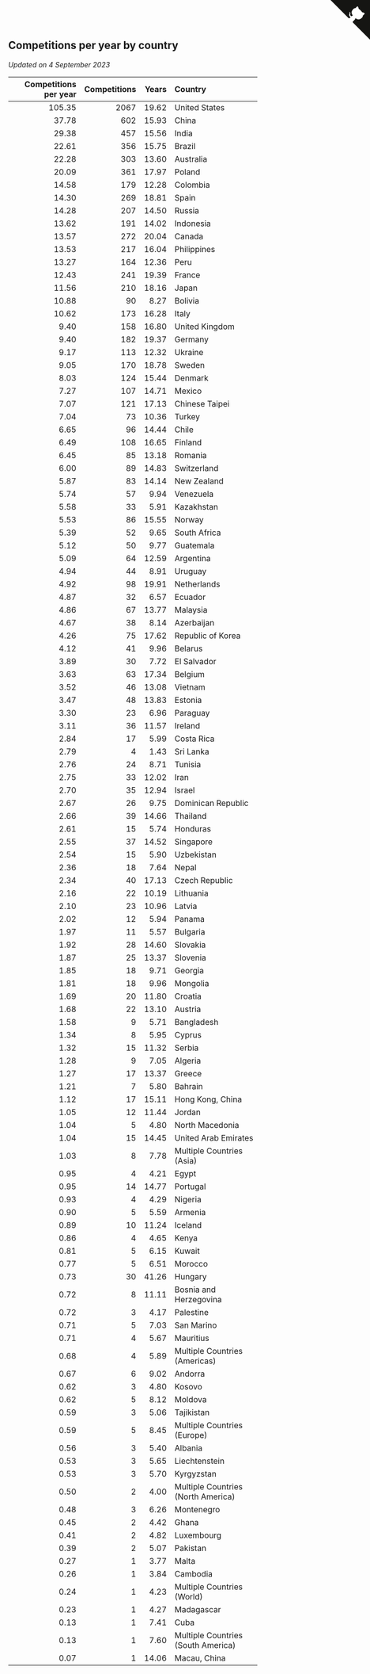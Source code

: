 ## Competitions per year by country

*Updated on  4 September 2023*

| Competitions per year | Competitions | Years | Country |
| ---: | ---: | ---: | :--- |
| 105.35 | 2067 | 19.62 | United States |
| 37.78 | 602 | 15.93 | China |
| 29.38 | 457 | 15.56 | India |
| 22.61 | 356 | 15.75 | Brazil |
| 22.28 | 303 | 13.60 | Australia |
| 20.09 | 361 | 17.97 | Poland |
| 14.58 | 179 | 12.28 | Colombia |
| 14.30 | 269 | 18.81 | Spain |
| 14.28 | 207 | 14.50 | Russia |
| 13.62 | 191 | 14.02 | Indonesia |
| 13.57 | 272 | 20.04 | Canada |
| 13.53 | 217 | 16.04 | Philippines |
| 13.27 | 164 | 12.36 | Peru |
| 12.43 | 241 | 19.39 | France |
| 11.56 | 210 | 18.16 | Japan |
| 10.88 | 90 | 8.27 | Bolivia |
| 10.62 | 173 | 16.28 | Italy |
| 9.40 | 158 | 16.80 | United Kingdom |
| 9.40 | 182 | 19.37 | Germany |
| 9.17 | 113 | 12.32 | Ukraine |
| 9.05 | 170 | 18.78 | Sweden |
| 8.03 | 124 | 15.44 | Denmark |
| 7.27 | 107 | 14.71 | Mexico |
| 7.07 | 121 | 17.13 | Chinese Taipei |
| 7.04 | 73 | 10.36 | Turkey |
| 6.65 | 96 | 14.44 | Chile |
| 6.49 | 108 | 16.65 | Finland |
| 6.45 | 85 | 13.18 | Romania |
| 6.00 | 89 | 14.83 | Switzerland |
| 5.87 | 83 | 14.14 | New Zealand |
| 5.74 | 57 | 9.94 | Venezuela |
| 5.58 | 33 | 5.91 | Kazakhstan |
| 5.53 | 86 | 15.55 | Norway |
| 5.39 | 52 | 9.65 | South Africa |
| 5.12 | 50 | 9.77 | Guatemala |
| 5.09 | 64 | 12.59 | Argentina |
| 4.94 | 44 | 8.91 | Uruguay |
| 4.92 | 98 | 19.91 | Netherlands |
| 4.87 | 32 | 6.57 | Ecuador |
| 4.86 | 67 | 13.77 | Malaysia |
| 4.67 | 38 | 8.14 | Azerbaijan |
| 4.26 | 75 | 17.62 | Republic of Korea |
| 4.12 | 41 | 9.96 | Belarus |
| 3.89 | 30 | 7.72 | El Salvador |
| 3.63 | 63 | 17.34 | Belgium |
| 3.52 | 46 | 13.08 | Vietnam |
| 3.47 | 48 | 13.83 | Estonia |
| 3.30 | 23 | 6.96 | Paraguay |
| 3.11 | 36 | 11.57 | Ireland |
| 2.84 | 17 | 5.99 | Costa Rica |
| 2.79 | 4 | 1.43 | Sri Lanka |
| 2.76 | 24 | 8.71 | Tunisia |
| 2.75 | 33 | 12.02 | Iran |
| 2.70 | 35 | 12.94 | Israel |
| 2.67 | 26 | 9.75 | Dominican Republic |
| 2.66 | 39 | 14.66 | Thailand |
| 2.61 | 15 | 5.74 | Honduras |
| 2.55 | 37 | 14.52 | Singapore |
| 2.54 | 15 | 5.90 | Uzbekistan |
| 2.36 | 18 | 7.64 | Nepal |
| 2.34 | 40 | 17.13 | Czech Republic |
| 2.16 | 22 | 10.19 | Lithuania |
| 2.10 | 23 | 10.96 | Latvia |
| 2.02 | 12 | 5.94 | Panama |
| 1.97 | 11 | 5.57 | Bulgaria |
| 1.92 | 28 | 14.60 | Slovakia |
| 1.87 | 25 | 13.37 | Slovenia |
| 1.85 | 18 | 9.71 | Georgia |
| 1.81 | 18 | 9.96 | Mongolia |
| 1.69 | 20 | 11.80 | Croatia |
| 1.68 | 22 | 13.10 | Austria |
| 1.58 | 9 | 5.71 | Bangladesh |
| 1.34 | 8 | 5.95 | Cyprus |
| 1.32 | 15 | 11.32 | Serbia |
| 1.28 | 9 | 7.05 | Algeria |
| 1.27 | 17 | 13.37 | Greece |
| 1.21 | 7 | 5.80 | Bahrain |
| 1.12 | 17 | 15.11 | Hong Kong, China |
| 1.05 | 12 | 11.44 | Jordan |
| 1.04 | 5 | 4.80 | North Macedonia |
| 1.04 | 15 | 14.45 | United Arab Emirates |
| 1.03 | 8 | 7.78 | Multiple Countries (Asia) |
| 0.95 | 4 | 4.21 | Egypt |
| 0.95 | 14 | 14.77 | Portugal |
| 0.93 | 4 | 4.29 | Nigeria |
| 0.90 | 5 | 5.59 | Armenia |
| 0.89 | 10 | 11.24 | Iceland |
| 0.86 | 4 | 4.65 | Kenya |
| 0.81 | 5 | 6.15 | Kuwait |
| 0.77 | 5 | 6.51 | Morocco |
| 0.73 | 30 | 41.26 | Hungary |
| 0.72 | 8 | 11.11 | Bosnia and Herzegovina |
| 0.72 | 3 | 4.17 | Palestine |
| 0.71 | 5 | 7.03 | San Marino |
| 0.71 | 4 | 5.67 | Mauritius |
| 0.68 | 4 | 5.89 | Multiple Countries (Americas) |
| 0.67 | 6 | 9.02 | Andorra |
| 0.62 | 3 | 4.80 | Kosovo |
| 0.62 | 5 | 8.12 | Moldova |
| 0.59 | 3 | 5.06 | Tajikistan |
| 0.59 | 5 | 8.45 | Multiple Countries (Europe) |
| 0.56 | 3 | 5.40 | Albania |
| 0.53 | 3 | 5.65 | Liechtenstein |
| 0.53 | 3 | 5.70 | Kyrgyzstan |
| 0.50 | 2 | 4.00 | Multiple Countries (North America) |
| 0.48 | 3 | 6.26 | Montenegro |
| 0.45 | 2 | 4.42 | Ghana |
| 0.41 | 2 | 4.82 | Luxembourg |
| 0.39 | 2 | 5.07 | Pakistan |
| 0.27 | 1 | 3.77 | Malta |
| 0.26 | 1 | 3.84 | Cambodia |
| 0.24 | 1 | 4.23 | Multiple Countries (World) |
| 0.23 | 1 | 4.27 | Madagascar |
| 0.13 | 1 | 7.41 | Cuba |
| 0.13 | 1 | 7.60 | Multiple Countries (South America) |
| 0.07 | 1 | 14.06 | Macau, China |


<a href="https://github.com/jonatanklosko/wca_statistics" class="github-corner" aria-label="View source on Github"><svg width="80" height="80" viewBox="0 0 250 250" style="fill:#151513; color:#fff; position: absolute; top: 0; border: 0; right: 0;" aria-hidden="true"><path d="M0,0 L115,115 L130,115 L142,142 L250,250 L250,0 Z"></path><path d="M128.3,109.0 C113.8,99.7 119.0,89.6 119.0,89.6 C122.0,82.7 120.5,78.6 120.5,78.6 C119.2,72.0 123.4,76.3 123.4,76.3 C127.3,80.9 125.5,87.3 125.5,87.3 C122.9,97.6 130.6,101.9 134.4,103.2" fill="currentColor" style="transform-origin: 130px 106px;" class="octo-arm"></path><path d="M115.0,115.0 C114.9,115.1 118.7,116.5 119.8,115.4 L133.7,101.6 C136.9,99.2 139.9,98.4 142.2,98.6 C133.8,88.0 127.5,74.4 143.8,58.0 C148.5,53.4 154.0,51.2 159.7,51.0 C160.3,49.4 163.2,43.6 171.4,40.1 C171.4,40.1 176.1,42.5 178.8,56.2 C183.1,58.6 187.2,61.8 190.9,65.4 C194.5,69.0 197.7,73.2 200.1,77.6 C213.8,80.2 216.3,84.9 216.3,84.9 C212.7,93.1 206.9,96.0 205.4,96.6 C205.1,102.4 203.0,107.8 198.3,112.5 C181.9,128.9 168.3,122.5 157.7,114.1 C157.9,116.9 156.7,120.9 152.7,124.9 L141.0,136.5 C139.8,137.7 141.6,141.9 141.8,141.8 Z" fill="currentColor" class="octo-body"></path></svg></a><style>.github-corner:hover .octo-arm{animation:octocat-wave 560ms ease-in-out}@keyframes octocat-wave{0%,100%{transform:rotate(0)}20%,60%{transform:rotate(-25deg)}40%,80%{transform:rotate(10deg)}}@media (max-width:500px){.github-corner:hover .octo-arm{animation:none}.github-corner .octo-arm{animation:octocat-wave 560ms ease-in-out}}</style>
